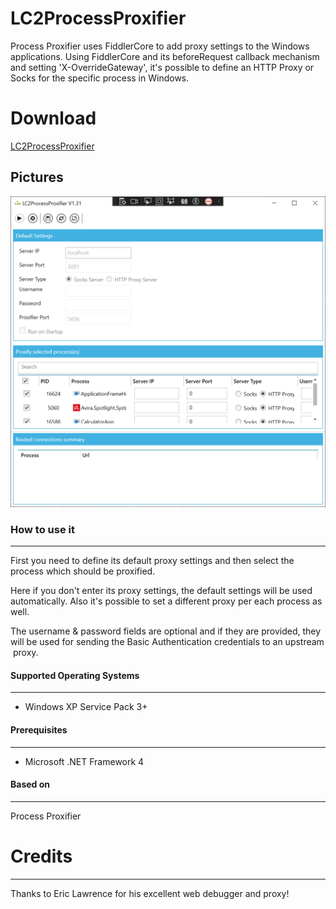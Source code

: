 ﻿# LC2ProcessProxifier

Process Proxifier uses FiddlerCore to add proxy settings to the Windows applications. 
Using FiddlerCore and its beforeRequest callback mechanism and setting 'X-OverrideGateway', 
it's possible to define an HTTP Proxy or Socks for the specific process in Windows.

# Download

<a href="https://raw.githubusercontent.com/David-Honisch/LC2ProcessProxifier/main/LC2ProcessProxifier.v.1.0.zip">LC2ProcessProxifier</a>

## Pictures

![LC2ProcessProxifier](/LC2ProcessProxifier/Images/pp.png) 

### How to use it
---
First you need to define its default proxy settings and then select the process 
which should be proxified. 

Here if you don't enter its proxy settings, the default settings will be used automatically. 
Also it's possible to set a different proxy per each process as well.

The username & password fields are optional and if they are provided, they will be used for sending the Basic Authentication credentials to an upstream proxy.
 

#### Supported Operating Systems
---
   - Windows XP Service Pack 3+

 

#### Prerequisites
---
   - Microsoft .NET Framework 4

#### Based on
---
Process Proxifier
 
# Credits
---
Thanks to Eric Lawrence for his excellent web debugger and proxy!

